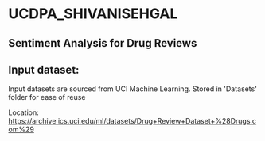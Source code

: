 # UCDPA_SHIVANISEHGAL
Sentiment Analysis for Drug Reviews 
---------------------------------------------------------------------------------------------
Input dataset:
---------------------------------------------------------------------------------------------
Input datasets are sourced from UCI Machine Learning. 
Stored in 'Datasets' folder for ease of reuse

Location:
https://archive.ics.uci.edu/ml/datasets/Drug+Review+Dataset+%28Drugs.com%29
